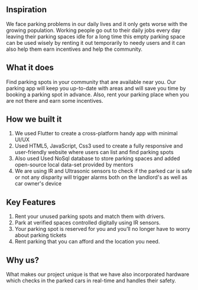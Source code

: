 ## Inspiration
We face parking problems in our daily lives and it only gets worse with the growing population. Working people go out to their daily jobs every day leaving their parking spaces idle for a long time this empty parking space can be used wisely by renting it out temporarily to needy users and it can also help them earn incentives and help the community.

## What it does
Find parking spots in your community that are available near you. Our parking app will keep you up-to-date with areas and will save you time by booking a parking spot in advance. Also, rent your parking place when you are not there and earn some incentives.

## How we built it
1. We used Flutter to create a cross-platform handy app with minimal UI/UX
2. Used HTML5, JavaScript, Css3 used to create a fully responsive and user-friendly website where users can list and find parking spots
3. Also used Used NoSql database to store parking spaces and added open-source local data-set provided by mentors
5. We are using IR and Ultrasonic sensors to check if the parked car is safe or not any disparity will trigger alarms both on the landlord's as well as car owner's device

## Key Features
1. Rent your unused parking spots and match them with drivers.
2. Park at verified spaces controlled digitally using IR sensors.
3. Your parking spot is reserved for you and you’ll no longer have to worry about parking tickets
4. Rent parking that you can afford and the location you need.

## Why us?
What makes our project unique is that we have also incorporated hardware which checks in the parked cars in real-time and handles their safety.
